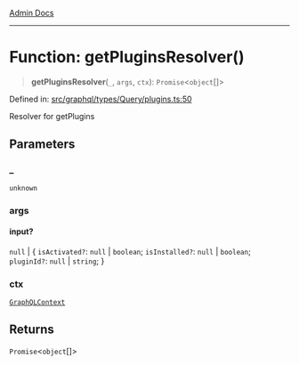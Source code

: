 [Admin Docs](/)

***

# Function: getPluginsResolver()

> **getPluginsResolver**(`_`, `args`, `ctx`): `Promise`\<`object`[]\>

Defined in: [src/graphql/types/Query/plugins.ts:50](https://github.com/Sourya07/talawa-api/blob/cfbd515d04ffba748b09232a33807f1845dd1878/src/graphql/types/Query/plugins.ts#L50)

Resolver for getPlugins

## Parameters

### \_

`unknown`

### args

#### input?

`null` \| \{ `isActivated?`: `null` \| `boolean`; `isInstalled?`: `null` \| `boolean`; `pluginId?`: `null` \| `string`; \}

### ctx

[`GraphQLContext`](../../../../context/type-aliases/GraphQLContext.md)

## Returns

`Promise`\<`object`[]\>
